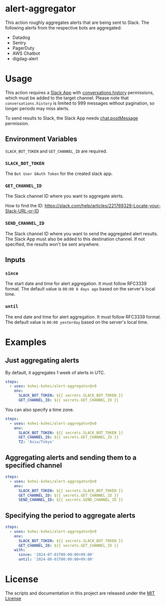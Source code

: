 # alert-aggregator

This action roughly aggregates alerts that are being sent to Slack. The following alerts from the respective bots are aggregated:

- Datadog
- Sentry
- PagerDuty
- AWS Chatbot
- digdag-alert

# Usage

This action requires a [Slack App](https://api.slack.com/quickstart) with [conversations.history](https://api.slack.com/methods/conversations.history) permissions, which must be added to the target channel. Please note that `conversations.history` is limited to 999 messages without pagination, so longer periods may miss alerts.

To send results to Slack, the Slack App needs [chat.postMessage](https://api.slack.com/methods/chat.postMessage) permission.

## Environment Variables

`SLACK_BOT_TOKEN` and `GET_CHANNEL_ID` are required.

### `SLACK_BOT_TOKEN`

The `Bot User OAuth Token` for the created slack app.

### `GET_CHANNEL_ID`

The Slack channel ID where you want to aggregate alerts.

How to find the ID: https://slack.com/help/articles/221769328-Locate-your-Slack-URL-or-ID

### `SEND_CHANNEL_ID`

The Slack channel ID where you want to send the aggregated alert results. The Slack App must also be added to this destination channel. If not specified, the results won't be sent anywhere.

## Inputs

### `since`

The start date and time for alert aggregation. It must follow RFC3339 format. The default value is `00:00 8 days ago` based on the server's local time.

### `until`

The end date and time for alert aggregation. It must follow RFC3339 format. The default value is `00:00 yesterday` based on the server's local time.

# Examples

## Just aggregating alerts

By default, it aggregates 1 week of alerts in UTC.

```yaml
steps:
  - uses: kohei-kohei/alert-aggregator@v0
    env:
      SLACK_BOT_TOKEN: ${{ secrets.SLACK_BOT_TOKEN }}
      GET_CHANNEL_ID: ${{ secrets.GET_CHANNEL_ID }}
```

You can also specify a time zone.

```yaml
steps:
  - uses: kohei-kohei/alert-aggregator@v0
    env:
      SLACK_BOT_TOKEN: ${{ secrets.SLACK_BOT_TOKEN }}
      GET_CHANNEL_ID: ${{ secrets.GET_CHANNEL_ID }}
      TZ: 'Asia/Tokyo'
```


## Aggregating alerts and sending them to a specified channel

```yaml
steps:
  - uses: kohei-kohei/alert-aggregator@v0
    env:
      SLACK_BOT_TOKEN: ${{ secrets.SLACK_BOT_TOKEN }}
      GET_CHANNEL_ID: ${{ secrets.GET_CHANNEL_ID }}
      SEND_CHANNEL_ID: ${{ secrets.SEND_CHANNEL_ID }}
```

## Specifying the period to aggregate alerts

```yaml
steps:
  - uses: kohei-kohei/alert-aggregator@v0
    env:
      SLACK_BOT_TOKEN: ${{ secrets.SLACK_BOT_TOKEN }}
      GET_CHANNEL_ID: ${{ secrets.GET_CHANNEL_ID }}
    with:
      since: '2024-07-01T00:00:00+09:00'
      until: '2024-08-01T00:00:00+09:00'
```

# License

The scripts and documentation in this project are released under the [MIT License](LICENSE)
